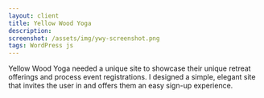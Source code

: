 ```yaml
---
layout: client
title: Yellow Wood Yoga
description: 
screenshot: /assets/img/ywy-screenshot.png
tags: WordPress js
---
```


Yellow Wood Yoga needed a unique site to showcase their unique retreat offerings and process event registrations. I designed a simple, elegant site that invites the user in and offers them an easy sign-up experience. 

